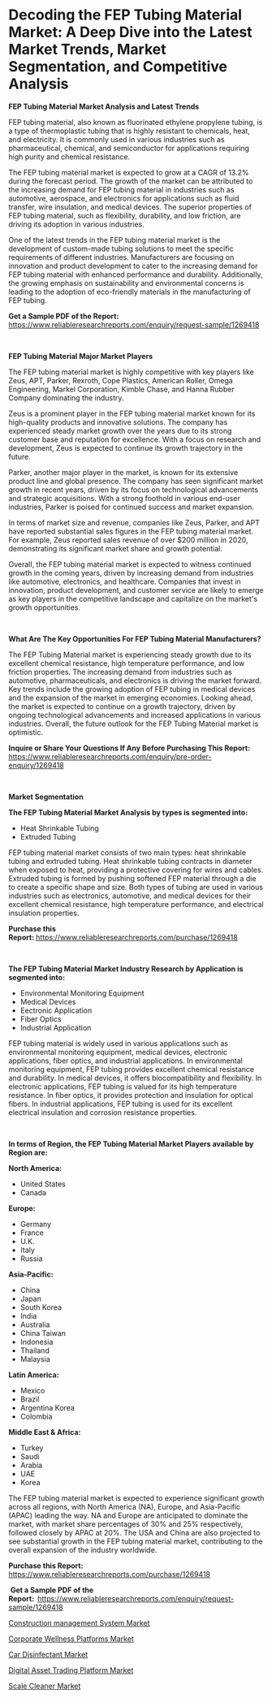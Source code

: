 <p><h1>Decoding the FEP Tubing Material Market: A Deep Dive into the Latest Market Trends, Market Segmentation, and Competitive Analysis</h1></p><p><strong>FEP Tubing Material Market Analysis and Latest Trends</strong></p>
<p><p>FEP tubing material, also known as fluorinated ethylene propylene tubing, is a type of thermoplastic tubing that is highly resistant to chemicals, heat, and electricity. It is commonly used in various industries such as pharmaceutical, chemical, and semiconductor for applications requiring high purity and chemical resistance.</p><p>The FEP tubing material market is expected to grow at a CAGR of 13.2% during the forecast period. The growth of the market can be attributed to the increasing demand for FEP tubing material in industries such as automotive, aerospace, and electronics for applications such as fluid transfer, wire insulation, and medical devices. The superior properties of FEP tubing material, such as flexibility, durability, and low friction, are driving its adoption in various industries.</p><p>One of the latest trends in the FEP tubing material market is the development of custom-made tubing solutions to meet the specific requirements of different industries. Manufacturers are focusing on innovation and product development to cater to the increasing demand for FEP tubing material with enhanced performance and durability. Additionally, the growing emphasis on sustainability and environmental concerns is leading to the adoption of eco-friendly materials in the manufacturing of FEP tubing.</p></p>
<p><strong>Get a Sample PDF of the Report:&nbsp;</strong> <a href="https://www.reliableresearchreports.com/enquiry/request-sample/1269418">https://www.reliableresearchreports.com/enquiry/request-sample/1269418</a></p>
<p>&nbsp;</p>
<p><strong>FEP Tubing Material Major Market Players</strong></p>
<p><p>The FEP tubing material market is highly competitive with key players like Zeus, APT, Parker, Rexroth, Cope Plastics, American Roller, Omega Engineering, Markel Corporation, Kimble Chase, and Hanna Rubber Company dominating the industry.</p><p>Zeus is a prominent player in the FEP tubing material market known for its high-quality products and innovative solutions. The company has experienced steady market growth over the years due to its strong customer base and reputation for excellence. With a focus on research and development, Zeus is expected to continue its growth trajectory in the future.</p><p>Parker, another major player in the market, is known for its extensive product line and global presence. The company has seen significant market growth in recent years, driven by its focus on technological advancements and strategic acquisitions. With a strong foothold in various end-user industries, Parker is poised for continued success and market expansion.</p><p>In terms of market size and revenue, companies like Zeus, Parker, and APT have reported substantial sales figures in the FEP tubing material market. For example, Zeus reported sales revenue of over $200 million in 2020, demonstrating its significant market share and growth potential.</p><p>Overall, the FEP tubing material market is expected to witness continued growth in the coming years, driven by increasing demand from industries like automotive, electronics, and healthcare. Companies that invest in innovation, product development, and customer service are likely to emerge as key players in the competitive landscape and capitalize on the market's growth opportunities.</p></p>
<p>&nbsp;</p>
<p><strong>What Are The Key Opportunities For FEP Tubing Material Manufacturers?</strong></p>
<p><p>The FEP Tubing Material market is experiencing steady growth due to its excellent chemical resistance, high temperature performance, and low friction properties. The increasing demand from industries such as automotive, pharmaceuticals, and electronics is driving the market forward. Key trends include the growing adoption of FEP tubing in medical devices and the expansion of the market in emerging economies. Looking ahead, the market is expected to continue on a growth trajectory, driven by ongoing technological advancements and increased applications in various industries. Overall, the future outlook for the FEP Tubing Material market is optimistic.</p></p>
<p><strong>Inquire or Share Your Questions If Any Before Purchasing This Report:</strong> <a href="https://www.reliableresearchreports.com/enquiry/pre-order-enquiry/1269418">https://www.reliableresearchreports.com/enquiry/pre-order-enquiry/1269418</a></p>
<p>&nbsp;</p>
<p><strong>Market Segmentation</strong></p>
<p><strong>The FEP Tubing Material Market Analysis by types is segmented into:</strong></p>
<p><ul><li>Heat Shrinkable Tubing</li><li>Extruded Tubing</li></ul></p>
<p><p>FEP tubing material market consists of two main types: heat shrinkable tubing and extruded tubing. Heat shrinkable tubing contracts in diameter when exposed to heat, providing a protective covering for wires and cables. Extruded tubing is formed by pushing softened FEP material through a die to create a specific shape and size. Both types of tubing are used in various industries such as electronics, automotive, and medical devices for their excellent chemical resistance, high temperature performance, and electrical insulation properties.</p></p>
<p><strong>Purchase this Report:&nbsp;</strong><a href="https://www.reliableresearchreports.com/purchase/1269418">https://www.reliableresearchreports.com/purchase/1269418</a></p>
<p>&nbsp;</p>
<p><strong>The FEP Tubing Material Market Industry Research by Application is segmented into:</strong></p>
<p><ul><li>Environmental Monitoring Equipment</li><li>Medical Devices</li><li>Eectronic Application</li><li>Fiber Optics</li><li>Industrial Application</li></ul></p>
<p><p>FEP tubing material is widely used in various applications such as environmental monitoring equipment, medical devices, electronic applications, fiber optics, and industrial applications. In environmental monitoring equipment, FEP tubing provides excellent chemical resistance and durability. In medical devices, it offers biocompatibility and flexibility. In electronic applications, FEP tubing is valued for its high temperature resistance. In fiber optics, it provides protection and insulation for optical fibers. In industrial applications, FEP tubing is used for its excellent electrical insulation and corrosion resistance properties.</p></p>
<p>&nbsp;</p>
<p><strong>In terms of Region, the FEP Tubing Material Market Players available by Region are:</strong></p>
<p>
    <p> <strong> North America: </strong>
        <ul>
            <li>United States</li>
            <li>Canada</li>
        </ul>
        </p> 
    <p> <strong> Europe: </strong>
        <ul>
            <li>Germany</li>
            <li>France</li>
            <li>U.K.</li>
            <li>Italy</li>
            <li>Russia</li>
        </ul>
        </p> 
    <p> <strong> Asia-Pacific: </strong>
        <ul>
            <li>China</li>
            <li>Japan</li>
            <li>South Korea</li>
            <li>India</li>
            <li>Australia</li>
            <li>China Taiwan</li>
            <li>Indonesia</li>
            <li>Thailand</li>
            <li>Malaysia</li>
        </ul>
        </p> 
    <p> <strong> Latin America: </strong>
        <ul>
            <li>Mexico</li>
            <li>Brazil</li>
            <li>Argentina Korea</li>
            <li>Colombia</li>
        </ul>
        </p> 
    <p> <strong> Middle East & Africa: </strong>
        <ul>
            <li>Turkey</li>
            <li>Saudi</li>
            <li>Arabia</li>
            <li>UAE</li>
            <li>Korea</li>
        </ul>
    </p>
    </p>
<p><p>The FEP tubing material market is expected to experience significant growth across all regions, with North America (NA), Europe, and Asia-Pacific (APAC) leading the way. NA and Europe are anticipated to dominate the market, with market share percentages of 30% and 25% respectively, followed closely by APAC at 20%. The USA and China are also projected to see substantial growth in the FEP tubing material market, contributing to the overall expansion of the industry worldwide.</p></p>
<p><strong>Purchase this Report: </strong><a href="https://www.reliableresearchreports.com/purchase/1269418">https://www.reliableresearchreports.com/purchase/1269418</a></p>
<p>&nbsp;<strong>Get a Sample PDF of the Report:&nbsp;&nbsp;</strong><a href="https://www.reliableresearchreports.com/enquiry/request-sample/1269418">https://www.reliableresearchreports.com/enquiry/request-sample/1269418</a></p>
<p><strong></strong></p>
<p><p><a href="https://medium.com/@shivangi.reportprime/construction-management-system-market-trends-forecast-and-competitive-analysis-to-2031-4f526b0c9a61">Construction management System Market</a></p><p><a href="https://medium.com/@shivangi.reportprime/corporate-wellness-platforms-market-competitive-analysis-market-trends-and-forecast-to-2031-2e255de2467e">Corporate Wellness Platforms Market</a></p><p><a href="https://medium.com/@freedayundt/car-disinfectant-market-research-report-its-history-and-forecast-2024-to-2031-916c450a3f0a">Car Disinfectant Market</a></p><p><a href="https://medium.com/@hollietowne534/digital-asset-trading-platform-market-research-report-its-history-and-forecast-2024-to-2031-0b518c6e1943">Digital Asset Trading Platform Market</a></p><p><a href="https://medium.com/@freedayundt/scale-cleaner-market-exploring-market-share-market-trends-and-future-growth-17f70d4833b4">Scale Cleaner Market</a></p></p>